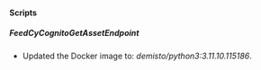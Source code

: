 
#### Scripts

##### FeedCyCognitoGetAssetEndpoint

- Updated the Docker image to: *demisto/python3:3.11.10.115186*.
